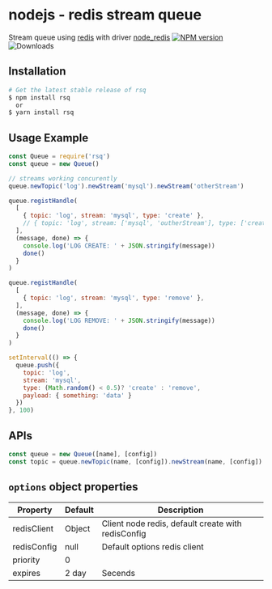 nodejs - redis stream queue
===========================
Stream queue using [redis](https://redis.io/) with driver [node_redis](https://github.com/NodeRedis/node_redis)
[![NPM version](https://badge.fury.io/js/rsq.svg)](https://www.npmjs.com/package/rsq)
![Downloads](https://img.shields.io/npm/dm/rsq.svg?style=flat)

## Installation
```sh
# Get the latest stable release of rsq
$ npm install rsq
  or
$ yarn install rsq
```

## Usage Example

```js
const Queue = require('rsq')
const queue = new Queue()

// streams working concurently
queue.newTopic('log').newStream('mysql').newStream('otherStream')

queue.registHandle(
  [
    { topic: 'log', stream: 'mysql', type: 'create' },
    // { topic: 'log', stream: ['mysql', 'outherStream'], type: ['create', 'otherType'] },
  ],
  (message, done) => {
    console.log('LOG CREATE: ' + JSON.stringify(message))
    done()
  }
)

queue.registHandle(
  [
    { topic: 'log', stream: 'mysql', type: 'remove' },
  ],
  (message, done) => {
    console.log('LOG REMOVE: ' + JSON.stringify(message))
    done()
  }
)

setInterval(() => {
  queue.push({
    topic: 'log',
    stream: 'mysql',
    type: (Math.random() < 0.5)? 'create' : 'remove',
    payload: { something: 'data' }
  })
}, 100)
```

## APIs
```js
const queue = new Queue([name], [config])
const topic = queue.newTopic(name, [config]).newStream(name, [config])
```

## `options` object properties
| Property      | Default   | Description                                        |
|---------------|-----------|----------------------------------------------------|
| redisClient   | Object    | Client node redis, default create with redisConfig |
| redisConfig   | null      | Default options redis client                       |
| priority      | 0         |                                                    |
| expires       | 2 day     | Secends                                            |
